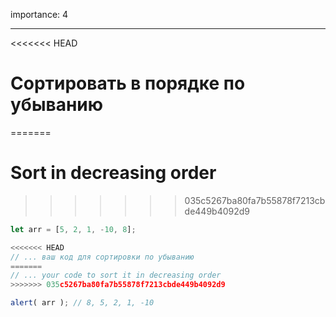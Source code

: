 importance: 4

---

<<<<<<< HEAD
# Сортировать в порядке по убыванию
=======
# Sort in decreasing order
>>>>>>> 035c5267ba80fa7b55878f7213cbde449b4092d9

```js
let arr = [5, 2, 1, -10, 8];

<<<<<<< HEAD
// ... ваш код для сортировки по убыванию
=======
// ... your code to sort it in decreasing order
>>>>>>> 035c5267ba80fa7b55878f7213cbde449b4092d9

alert( arr ); // 8, 5, 2, 1, -10
```

